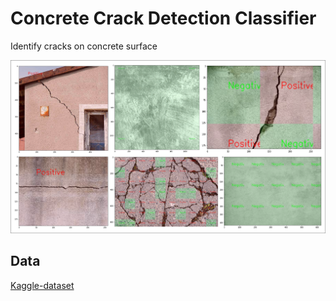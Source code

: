 # Concrete Crack Detection Classifier

Identify cracks on concrete surface

![](images/Cracks_NoCracks1.png)

## Data

[Kaggle-dataset](https://www.kaggle.com/arunrk7/surface-crack-detection)

